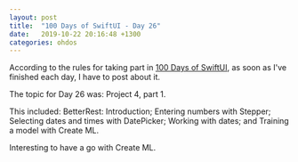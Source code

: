 ```yaml
---
layout: post
title:  "100 Days of SwiftUI - Day 26"
date:   2019-10-22 20:16:48 +1300
categories: ohdos
---
```

According to the rules for taking part in [100 Days of SwiftUI](https://www.hackingwithswift.com/100/swiftui), as soon as I've finished each day, I have to post about it.

The topic for Day 26 was: Project 4, part 1.

This included: BetterRest: Introduction; Entering numbers with Stepper; Selecting dates and times with DatePicker; Working with dates; and Training a model with Create ML.

Interesting to have a go with Create ML.
